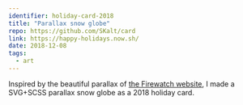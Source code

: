 ```yaml
---
identifier: holiday-card-2018
title: "Parallax snow globe"
repo: https://github.com/SKalt/card
link: https://happy-holidays.now.sh/
date: 2018-12-08
tags:
  - art
---
```


Inspired by the beautiful parallax of [the Firewatch website](http://www.firewatchgame.com/), I made a SVG+SCSS parallax snow globe as a 2018 holiday card.

<!--more-->
